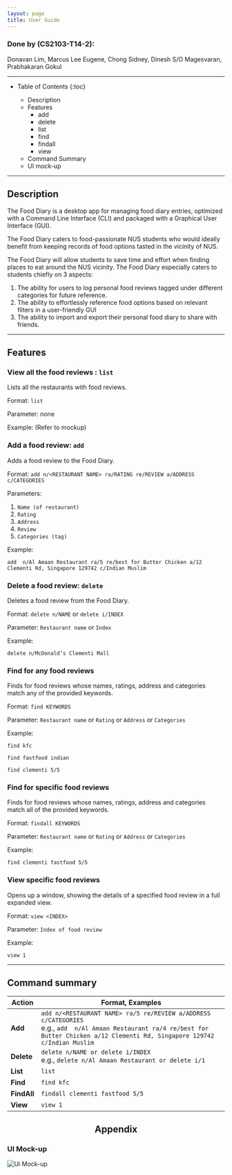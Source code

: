 ```yaml
---
layout: page
title: User Guide
---
```


###  Done by (CS2103-T14-2):
Donavan Lim, Marcus Lee Eugene, Chong Sidney, Dinesh S/O Magesvaran, Prabhakaran Gokul

---

* Table of Contents
{:toc}

    * Description
    * Features
        * add
        * delete
        * list
        * find
        * findall
        * view
    * Command Summary
    * UI mock-up

--------------------------------------------------------------------------------------------------------------------
## Description

The Food Diary is a desktop app for managing food diary entries, optimized with a Command Line Interface (CLI) and packaged with a Graphical User Interface (GUI).

The Food Diary caters to food-passionate NUS students who would ideally benefit from keeping records of food options tasted in the vicinity of NUS.

The Food Diary will allow students to save time and effort when finding places to
eat around the NUS vicinity. The Food Diary especially caters to students chiefly on 3 aspects:
1. The ability for users to log personal food reviews tagged under different categories for future reference.
2. The ability to effortlessly reference food options based on relevant filters in a user-friendly GUI
3. The ability to import and export their personal food diary to share with friends.

--------------------------------------------------------------------------------------------------------------------

## Features

### View all the food reviews : `list`

Lists all the restaurants with food reviews.

Format: `list`

Parameter: none

Example:
(Refer to mockup)

### Add a food review: `add`

Adds a food review to the Food Diary.

Format: `add n/<RESTAURANT NAME> ra/RATING re/REVIEW a/ADDRESS c/CATEGORIES`

Parameters:

   1. `Name (of restaurant)`
   2. `Rating`
   3. `Address`
   4. `Review`
   5. `Categories (tag)`

Example:

    add  n/Al Amaan Restaurant ra/5 re/best for Butter Chicken a/12 Clementi Rd, Singapore 129742 c/Indian Muslim


### Delete a food review: `delete`

Deletes a food review from the Food Diary.

Format: `delete n/NAME` or `delete i/INDEX`

Parameter: `Restaurant name` or `Index`

Example:

    delete n/McDonald’s Clementi Mall

### Find for any food reviews

Finds for food reviews whose names, ratings, address and categories match any of the provided keywords.

Format: `find KEYWORDS`

Parameter: `Restaurant name` or `Rating` or `Address` or `Categories`

Example:

    find kfc

    find fastfood indian

    find clementi 5/5

### Find for specific food reviews

Finds for food reviews whose names, ratings, address and categories match all of the provided keywords.

Format: `findall KEYWORDS`

Parameter: `Restaurant name` or `Rating` or `Address` or `Categories`

Example:

    find clementi fastfood 5/5

### View specific food reviews

Opens up a window, showing the details of a specified food review in a full expanded view.

Format: `view <INDEX>`

Parameter: `Index of food review`

Example:

    view 1

-------------------------------------------------------------------------------------

## Command summary

Action | Format, Examples
--------|------------------
**Add** | `add n/<RESTAURANT NAME> ra/5 re/REVIEW a/ADDRESS c/CATEGORIES` <br> e.g., `add  n/Al Amaan Restaurant ra/4 re/best for Butter Chicken a/12 Clementi Rd, Singapore 129742 c/Indian Muslim`
**Delete** | `delete n/NAME or delete i/INDEX` <br> e.g., `delete n/Al Amaan Restaurant or delete i/1`
**List** | `list`
**Find** | `find kfc`
**FindAll** |`findall clementi fastfood 5/5`
**View** |`view 1`

## <center> Appendix </center>

### UI Mock-up

![Ui Mock-up](images/Ui.png)
